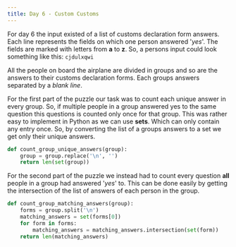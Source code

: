 ```yaml
---
title: Day 6 - Custom Customs
---
```

For day 6 the input existed of a list of customs declaration form answers. Each line represents the fields on which one person answered '*yes*'. The fields are marked with letters from **a** to **z**. So, a persons input could look something like this: `cjdulxqwi`

All the people on board the airplane are divided in groups and so are the answers to their customs declaration forms. Each groups answers separated by a *blank line*.

For the first part of the puzzle our task was to count each unique answer in every group. So, if multiple people in a group answered yes to the same question this questions is counted only once for that group. This was rather easy to implement in Python as we can use **sets**. Which can only contain any entry once. So, by converting the list of a groups answers to a set we get only their unique answers.

```python
def count_group_unique_answers(group):
    group = group.replace('\n', '')
    return len(set(group))
```

For the second part of the puzzle we instead had to count every question **all** people in a group had answered '*yes*' to. This can be done easily by getting the intersection of the list of answers of each person in the group.

```python
def count_group_matching_answers(group):
    forms = group.split('\n')
    matching_answers = set(forms[0])
    for form in forms:
        matching_answers = matching_answers.intersection(set(form))
    return len(matching_answers)
```